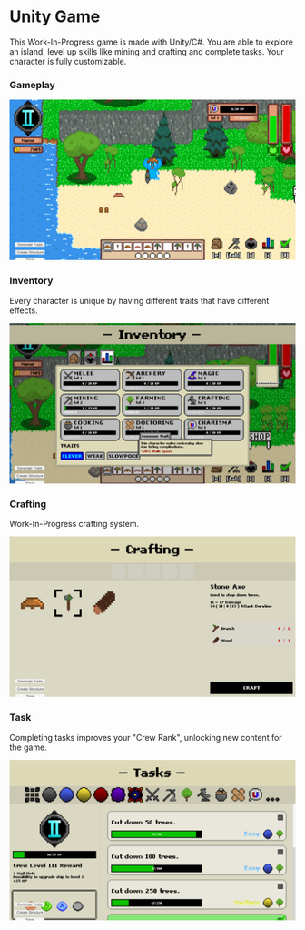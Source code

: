 # Unity Game

This Work-In-Progress game is made with Unity/C#. You are able to explore an island, level up skills like mining and crafting and complete tasks. Your character is fully customizable.

### Gameplay
<img src="screenshots/game.png" />

### Inventory
Every character is unique by having different traits that have different effects.

<img src="screenshots/game2.png" />

### Crafting
Work-In-Progress crafting system.

<img src="screenshots/game3.png" />

### Task
Completing tasks improves your "Crew Rank", unlocking new content for the game.

<img src="screenshots/game4.png" />
